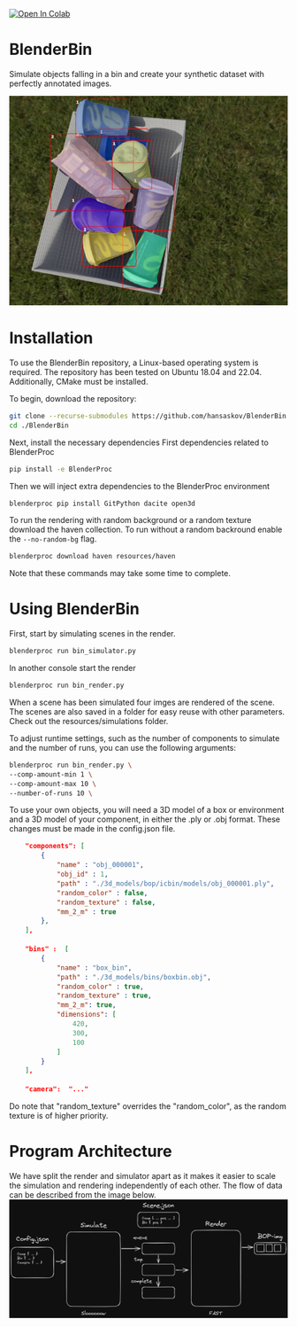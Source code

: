 

[![Open In Colab](https://colab.research.google.com/assets/colab-badge.svg)](https://colab.research.google.com/github/hansaskov/BlenderBin/blob/master/examples/colab.ipynb)
# BlenderBin

Simulate objects falling in a bin and create your synthetic dataset with perfectly annotated images.
<p align="center">
  <img  src="images/Coco-annotations.PNG">
</p>

# Installation

To use the BlenderBin repository, a Linux-based operating system is required. The repository has been tested on Ubuntu 18.04 and 22.04. Additionally, CMake must be installed.

To begin, download the repository:

```bash
git clone --recurse-submodules https://github.com/hansaskov/BlenderBin
cd ./BlenderBin
```

Next, install the necessary dependencies
First dependencies related to BlenderProc

```bash
pip install -e BlenderProc
```
Then we will inject extra dependencies to the BlenderProc environment
```bash
blenderproc pip install GitPython dacite open3d
```

To run the rendering with random background or a random texture download the haven collection. To run without a random backround enable the `--no-random-bg` flag.

```bash
blenderproc download haven resources/haven
```

Note that these commands may take some time to complete.

# Using BlenderBin

First, start by simulating scenes in the render.

```bash
blenderproc run bin_simulator.py
```

In another console start the render

```bash
blenderproc run bin_render.py
```

When a scene has been simulated four imges are rendered of the scene. The scenes are also saved in a folder for easy reuse with other parameters. Check out the resources/simulations folder.

To adjust runtime settings, such as the number of components to simulate and the number of runs, you can use the following arguments:

```bash
blenderproc run bin_render.py \
--comp-amount-min 1 \
--comp-amount-max 10 \
--number-of-runs 10 \
```

To use your own objects, you will need a 3D model of a box or environment and a 3D model of your component, in either the .ply or .obj format. These changes must be made in the config.json file.

```json
    "components": [
        {
            "name" : "obj_000001",
            "obj_id" : 1,
            "path" : "./3d_models/bop/icbin/models/obj_000001.ply",
            "random_color" : false,
            "random_texture" : false,
            "mm_2_m" : true
        },
    ],

    "bins" :  [
        {
            "name" : "box_bin",
            "path" : "./3d_models/bins/boxbin.obj",
            "random_color" : true, 
            "random_texture" : true,
            "mm_2_m": true,
            "dimensions": [
                420,
                300,
                100
            ]
        }
    ],

    "camera":  "..." 

```

Do note that "random_texture" overrides the "random_color", as the random texture is of higher priority.

# Program Architecture

We have split the render and simulator apart as it makes it easier to scale the simulation and rendering independently of each other. The flow of data can be described from the image below.
![Dataflow](images/BlenderBin-dataflow.png)
